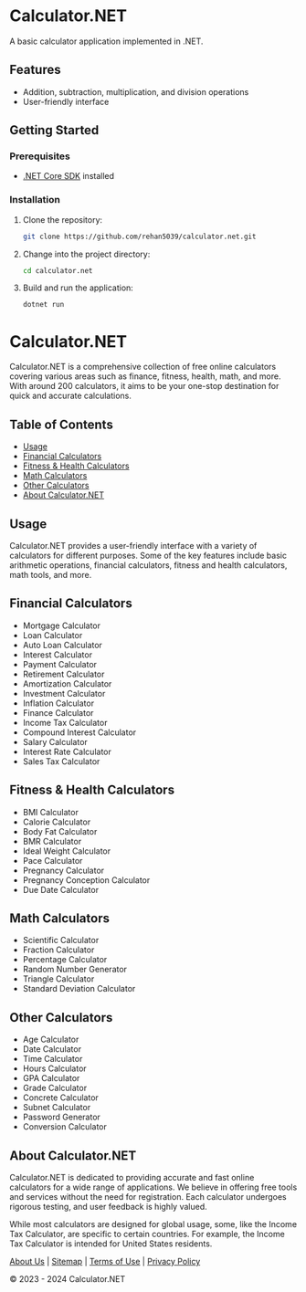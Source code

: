 # Calculator.NET

A basic calculator application implemented in .NET.

## Features

- Addition, subtraction, multiplication, and division operations
- User-friendly interface

## Getting Started

### Prerequisites

- [.NET Core SDK](https://dotnet.microsoft.com/download) installed

### Installation

1. Clone the repository:
   ```bash
   git clone https://github.com/rehan5039/calculator.net.git
   ```

2. Change into the project directory:
   ```bash
   cd calculator.net
   ```

3. Build and run the application:
   ```bash
   dotnet run
   ```

# Calculator.NET

Calculator.NET is a comprehensive collection of free online calculators covering various areas such as finance, fitness, health, math, and more. With around 200 calculators, it aims to be your one-stop destination for quick and accurate calculations.

## Table of Contents

- [Usage](#usage)
- [Financial Calculators](#financial-calculators)
- [Fitness & Health Calculators](#fitness--health-calculators)
- [Math Calculators](#math-calculators)
- [Other Calculators](#other-calculators)
- [About Calculator.NET](#about-calculator.net)

## Usage

Calculator.NET provides a user-friendly interface with a variety of calculators for different purposes. Some of the key features include basic arithmetic operations, financial calculators, fitness and health calculators, math tools, and more.

## Financial Calculators

- Mortgage Calculator
- Loan Calculator
- Auto Loan Calculator
- Interest Calculator
- Payment Calculator
- Retirement Calculator
- Amortization Calculator
- Investment Calculator
- Inflation Calculator
- Finance Calculator
- Income Tax Calculator
- Compound Interest Calculator
- Salary Calculator
- Interest Rate Calculator
- Sales Tax Calculator

## Fitness & Health Calculators

- BMI Calculator
- Calorie Calculator
- Body Fat Calculator
- BMR Calculator
- Ideal Weight Calculator
- Pace Calculator
- Pregnancy Calculator
- Pregnancy Conception Calculator
- Due Date Calculator

## Math Calculators

- Scientific Calculator
- Fraction Calculator
- Percentage Calculator
- Random Number Generator
- Triangle Calculator
- Standard Deviation Calculator

## Other Calculators

- Age Calculator
- Date Calculator
- Time Calculator
- Hours Calculator
- GPA Calculator
- Grade Calculator
- Concrete Calculator
- Subnet Calculator
- Password Generator
- Conversion Calculator

## About Calculator.NET

Calculator.NET is dedicated to providing accurate and fast online calculators for a wide range of applications. We believe in offering free tools and services without the need for registration. Each calculator undergoes rigorous testing, and user feedback is highly valued.

While most calculators are designed for global usage, some, like the Income Tax Calculator, are specific to certain countries. For example, the Income Tax Calculator is intended for United States residents.

[About Us](#) | [Sitemap](#) | [Terms of Use](#) | [Privacy Policy](#)

© 2023 - 2024 Calculator.NET
```